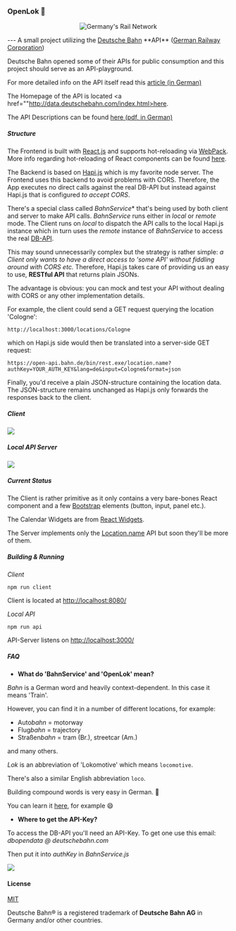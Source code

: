 ### OpenLok :train:

<p align="center">
  <img src="http://fs5.directupload.net/images/160229/fg2frgk9.png" title="Germany's Rail Network"/>
</p>
---
A small project utilizing the <a href="http://www.bahn.de">Deutsche Bahn</a> **API** (<a href="https://en.wikipedia.org/wiki/Deutsche_Bahn">German Railway Corporation</a>)

Deutsche Bahn opened some of their APIs for public consumption and this project should serve as an API-playground.

For more detailed info on the API itself read this <a href="http://www.heise.de/newsticker/meldung/Open-Data-Deutsche-Bahn-gibt-Schnittstelle-fuer-Fahrplandaten-frei-3118919.html">article (in German)</a>

The Homepage of the API is located <a href=""http://data.deutschebahn.com/index.html>here</a>.

The API Descriptions can be found <a href="http://data.deutschebahn.com/apis/fahrplan/Fpl-API-Doku-Open-Data-BETA-0_81.pdf">here (pdf, in German)</a>

##### Structure

The Frontend is built with <a href="https://facebook.github.io/react/">React.js</a> and supports hot-reloading via <a href="https://webpack.github.io/">WebPack</a>. More info regarding hot-reloading of React components can be found <a href="https://gaearon.github.io/react-hot-loader/getstarted/">here</a>.

The Backend is based on <a href="http://hapijs.com/">Hapi.js</a> which is my favorite node server. The Frontend uses this backend to avoid problems with CORS. Therefore, the App executes no direct calls against the real DB-API but instead against Hapi.js that is configured *to accept CORS*.

There's a special class called *BahnService** that's being used by both client and server to make API calls. *BahnService* runs either in _local_ or _remote_ mode. The Client runs on _local_ to dispatch the API calls to the local Hapi.js instance which in turn uses the _remote_ instance of *BahnService* to access the real <a href="http://data.deutschebahn.com/">DB-API</a>.

This may sound unnecessarily complex but the strategy is rather simple: *a Client only wants to have a direct access to 'some API' without fiddling around with CORS etc.* Therefore, Hapi.js takes care of providing us an easy to use, **RESTful API** that returns plain JSONs.

The advantage is obvious: you can mock and test your API without dealing with CORS or any other implementation details.

For example, the client could send a GET request querying the location 'Cologne':

``` shell
http://localhost:3000/locations/Cologne
```
which on Hapi.js side would then be translated into a server-side GET request:
``` shell
https://open-api.bahn.de/bin/rest.exe/location.name?authKey=YOUR_AUTH_KEY&lang=de&input=Cologne&format=json
```

Finally, you'd receive a plain JSON-structure containing the location data. The JSON-structure remains unchanged as Hapi.js only forwards the responses back to the client.

##### Client

<img src="http://fs5.directupload.net/images/160229/fsa87uko.png"/>

##### Local API Server

<img src="http://fs5.directupload.net/images/160229/8vknm8za.png"/>

##### Current Status

The Client is rather primitive as it only contains a very bare-bones React component and a few <a href="http://getbootstrap.com/">Bootstrap</a> elements (button, input, panel etc.).

The Calendar Widgets are from <a href="https://jquense.github.io/react-widgets/docs/#/datetime-picker">React Widgets</a>.

The Server implements only the <a href="http://data.deutschebahn.com/apis/fahrplan/">Location.name</a> API but soon they'll be more of them.

##### Building & Running

*Client*

``` shell
npm run client
```

Client is located at <a href="http://localhost:8080/">http://localhost:8080/</a>

*Local API*

``` shell
npm run api
```

API-Server listens on <a href="http://localhost:3000/">http://localhost:3000/</a>

##### FAQ

- **What do 'BahnService' and 'OpenLok' mean?**

*Bahn* is a German word and heavily context-dependent. In this case it means 'Train'.

However, you can find it in a number of different locations, for example:

- Auto*bahn*    = motorway
- Flug*bahn*    = trajectory
- Straßen*bahn* = tram (Br.), streetcar (Am.)

and many others.

*Lok* is an abbreviation of 'Lokomotive' which means `locomotive`.

There's also a similar English abbreviation `loco`.

Building compound words is very easy in German. :speech_balloon:

You can learn it <a href="https://www.goethe.de/en/spr/kup.html">here</a>, for example :smile:

- **Where to get the API-Key?**

To access the DB-API you'll need an API-Key. To get one use this email:  *dbopendata @ deutschebahn.com*

Then put it into *authKey* in *BahnService.js*

<img src="http://fs5.directupload.net/images/160229/fgxliqik.png"/>



#### License

<a href="https://github.com/brakmic/OpenLok/blob/master/LICENSE">MIT</a>

Deutsche Bahn® is a registered trademark of **Deutsche Bahn AG** in Germany and/or other countries.